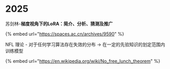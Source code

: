 # 2025

苏剑林-**梯度视角下的LoRA：简介、分析、猜测及推广**

{% embed url="https://spaces.ac.cn/archives/9590" %}

NFL 理论 - 对于任何学习算法存在失效的分布 -> 在一定的先验知识的划定范围内训练模型

{% embed url="https://en.wikipedia.org/wiki/No_free_lunch_theorem" %}



